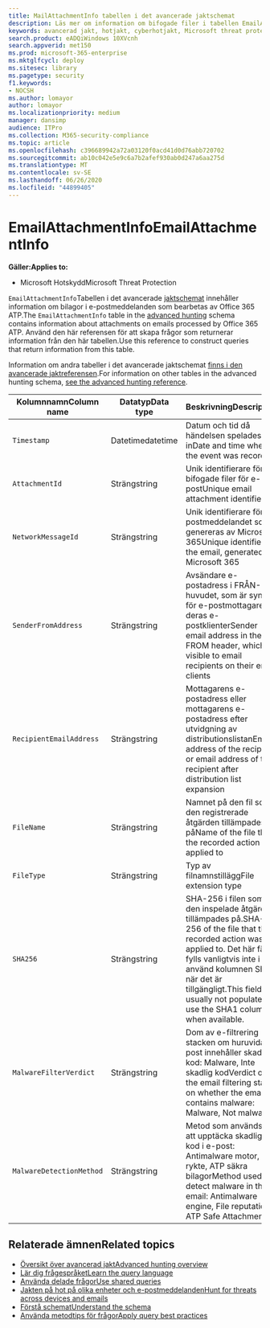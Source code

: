 ```yaml
---
title: MailAttachmentInfo tabellen i det avancerade jaktschemat
description: Läs mer om information om bifogade filer i tabellen EmailAttachmentInfo i det avancerade jaktschemat
keywords: avancerad jakt, hotjakt, cyberhotjakt, Microsoft threat protection, microsoft 365, mtp, m365, sök, fråga, telemetri, schemareferens, kusto, tabell, kolumn, datatyp, beskrivning, EmailAttachmentInfo, nätverksmeddelande-ID, avsändare, mottagare, bifogad fil-ID, bifogad filnamn, malware dom
search.product: eADQiWindows 10XVcnh
search.appverid: met150
ms.prod: microsoft-365-enterprise
ms.mktglfcycl: deploy
ms.sitesec: library
ms.pagetype: security
f1.keywords:
- NOCSH
ms.author: lomayor
author: lomayor
ms.localizationpriority: medium
manager: dansimp
audience: ITPro
ms.collection: M365-security-compliance
ms.topic: article
ms.openlocfilehash: c396689942a72a03120f0acd41d0d76abb720702
ms.sourcegitcommit: ab10c042e5e9c6a7b2afef930ab0d247a6aa275d
ms.translationtype: MT
ms.contentlocale: sv-SE
ms.lasthandoff: 06/26/2020
ms.locfileid: "44899405"
---
```

# <a name="emailattachmentinfo"></a><span data-ttu-id="9029d-104">EmailAttachmentInfo</span><span class="sxs-lookup"><span data-stu-id="9029d-104">EmailAttachmentInfo</span></span>

<span data-ttu-id="9029d-105">**Gäller:**</span><span class="sxs-lookup"><span data-stu-id="9029d-105">**Applies to:**</span></span>
- <span data-ttu-id="9029d-106">Microsoft Hotskydd</span><span class="sxs-lookup"><span data-stu-id="9029d-106">Microsoft Threat Protection</span></span>



<span data-ttu-id="9029d-107">`EmailAttachmentInfo`Tabellen i det avancerade [jaktschemat](advanced-hunting-overview.md) innehåller information om bilagor i e-postmeddelanden som bearbetas av Office 365 ATP.</span><span class="sxs-lookup"><span data-stu-id="9029d-107">The `EmailAttachmentInfo` table in the [advanced hunting](advanced-hunting-overview.md) schema contains information about attachments on emails processed by Office 365 ATP.</span></span> <span data-ttu-id="9029d-108">Använd den här referensen för att skapa frågor som returnerar information från den här tabellen.</span><span class="sxs-lookup"><span data-stu-id="9029d-108">Use this reference to construct queries that return information from this table.</span></span>

<span data-ttu-id="9029d-109">Information om andra tabeller i det avancerade jaktschemat [finns i den avancerade jaktreferensen](advanced-hunting-schema-tables.md).</span><span class="sxs-lookup"><span data-stu-id="9029d-109">For information on other tables in the advanced hunting schema, [see the advanced hunting reference](advanced-hunting-schema-tables.md).</span></span>

| <span data-ttu-id="9029d-110">Kolumnnamn</span><span class="sxs-lookup"><span data-stu-id="9029d-110">Column name</span></span> | <span data-ttu-id="9029d-111">Datatyp</span><span class="sxs-lookup"><span data-stu-id="9029d-111">Data type</span></span> | <span data-ttu-id="9029d-112">Beskrivning</span><span class="sxs-lookup"><span data-stu-id="9029d-112">Description</span></span> |
|-------------|-----------|-------------|
| `Timestamp` | <span data-ttu-id="9029d-113">Datetime</span><span class="sxs-lookup"><span data-stu-id="9029d-113">datetime</span></span> | <span data-ttu-id="9029d-114">Datum och tid då händelsen spelades in</span><span class="sxs-lookup"><span data-stu-id="9029d-114">Date and time when the event was recorded</span></span> |
| `AttachmentId` | <span data-ttu-id="9029d-115">Sträng</span><span class="sxs-lookup"><span data-stu-id="9029d-115">string</span></span> | <span data-ttu-id="9029d-116">Unik identifierare för bifogade filer för e-post</span><span class="sxs-lookup"><span data-stu-id="9029d-116">Unique email attachment identifier</span></span> |
| `NetworkMessageId` | <span data-ttu-id="9029d-117">Sträng</span><span class="sxs-lookup"><span data-stu-id="9029d-117">string</span></span> | <span data-ttu-id="9029d-118">Unik identifierare för e-postmeddelandet som genereras av Microsoft 365</span><span class="sxs-lookup"><span data-stu-id="9029d-118">Unique identifier for the email, generated by Microsoft 365</span></span> |
| `SenderFromAddress` | <span data-ttu-id="9029d-119">Sträng</span><span class="sxs-lookup"><span data-stu-id="9029d-119">string</span></span> | <span data-ttu-id="9029d-120">Avsändare e-postadress i FRÅN-huvudet, som är synlig för e-postmottagare på deras e-postklienter</span><span class="sxs-lookup"><span data-stu-id="9029d-120">Sender email address in the FROM header, which is visible to email recipients on their email clients</span></span> |
| `RecipientEmailAddress` | <span data-ttu-id="9029d-121">Sträng</span><span class="sxs-lookup"><span data-stu-id="9029d-121">string</span></span> | <span data-ttu-id="9029d-122">Mottagarens e-postadress eller mottagarens e-postadress efter utvidgning av distributionslistan</span><span class="sxs-lookup"><span data-stu-id="9029d-122">Email address of the recipient, or email address of the recipient after distribution list expansion</span></span> |
| `FileName` | <span data-ttu-id="9029d-123">Sträng</span><span class="sxs-lookup"><span data-stu-id="9029d-123">string</span></span> | <span data-ttu-id="9029d-124">Namnet på den fil som den registrerade åtgärden tillämpades på</span><span class="sxs-lookup"><span data-stu-id="9029d-124">Name of the file that the recorded action was applied to</span></span> |
| `FileType` | <span data-ttu-id="9029d-125">Sträng</span><span class="sxs-lookup"><span data-stu-id="9029d-125">string</span></span> | <span data-ttu-id="9029d-126">Typ av filnamnstillägg</span><span class="sxs-lookup"><span data-stu-id="9029d-126">File extension type</span></span> |
| `SHA256` | <span data-ttu-id="9029d-127">Sträng</span><span class="sxs-lookup"><span data-stu-id="9029d-127">string</span></span> | <span data-ttu-id="9029d-128">SHA-256 i filen som den inspelade åtgärden tillämpades på.</span><span class="sxs-lookup"><span data-stu-id="9029d-128">SHA-256 of the file that the recorded action was applied to.</span></span> <span data-ttu-id="9029d-129">Det här fältet fylls vanligtvis inte i – använd kolumnen SHA1 när det är tillgängligt.</span><span class="sxs-lookup"><span data-stu-id="9029d-129">This field is usually not populated — use the SHA1 column when available.</span></span> |
| `MalwareFilterVerdict` | <span data-ttu-id="9029d-130">Sträng</span><span class="sxs-lookup"><span data-stu-id="9029d-130">string</span></span> | <span data-ttu-id="9029d-131">Dom av e-filtrering stacken om huruvida e-post innehåller skadlig kod: Malware, Inte skadlig kod</span><span class="sxs-lookup"><span data-stu-id="9029d-131">Verdict of the email filtering stack on whether the email contains malware: Malware, Not malware</span></span> |
| `MalwareDetectionMethod` | <span data-ttu-id="9029d-132">Sträng</span><span class="sxs-lookup"><span data-stu-id="9029d-132">string</span></span> | <span data-ttu-id="9029d-133">Metod som används för att upptäcka skadlig kod i e-post: Antimalware motor, File rykte, ATP säkra bilagor</span><span class="sxs-lookup"><span data-stu-id="9029d-133">Method used to detect malware in the email: Antimalware engine, File reputation, ATP Safe Attachments</span></span> |

## <a name="related-topics"></a><span data-ttu-id="9029d-134">Relaterade ämnen</span><span class="sxs-lookup"><span data-stu-id="9029d-134">Related topics</span></span>
- [<span data-ttu-id="9029d-135">Översikt över avancerad jakt</span><span class="sxs-lookup"><span data-stu-id="9029d-135">Advanced hunting overview</span></span>](advanced-hunting-overview.md)
- [<span data-ttu-id="9029d-136">Lär dig frågespråket</span><span class="sxs-lookup"><span data-stu-id="9029d-136">Learn the query language</span></span>](advanced-hunting-query-language.md)
- [<span data-ttu-id="9029d-137">Använda delade frågor</span><span class="sxs-lookup"><span data-stu-id="9029d-137">Use shared queries</span></span>](advanced-hunting-shared-queries.md)
- [<span data-ttu-id="9029d-138">Jakten på hot på olika enheter och e-postmeddelanden</span><span class="sxs-lookup"><span data-stu-id="9029d-138">Hunt for threats across devices and emails</span></span>](advanced-hunting-query-emails-devices.md)
- [<span data-ttu-id="9029d-139">Förstå schemat</span><span class="sxs-lookup"><span data-stu-id="9029d-139">Understand the schema</span></span>](advanced-hunting-schema-tables.md)
- [<span data-ttu-id="9029d-140">Använda metodtips för frågor</span><span class="sxs-lookup"><span data-stu-id="9029d-140">Apply query best practices</span></span>](advanced-hunting-best-practices.md)
